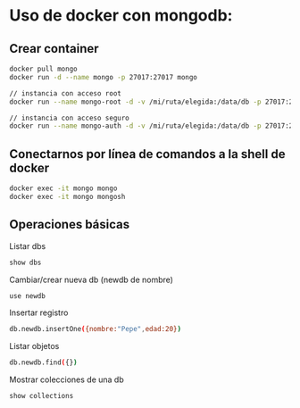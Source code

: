 # Uso de docker con mongodb:

## Crear container

```bash
docker pull mongo
docker run -d --name mongo -p 27017:27017 mongo

// instancia con acceso root
docker run --name mongo-root -d -v /mi/ruta/elegida:/data/db -p 27017:27017 mongo

// instancia con acceso seguro
docker run --name mongo-auth -d -v /mi/ruta/elegida:/data/db -p 27017:27017 mongo mongod --auth

```

## Conectarnos por línea de comandos a la shell de docker

```bash
docker exec -it mongo mongo
docker exec -it mongo mongosh
```

## Operaciones básicas

Listar dbs

```bash
show dbs
```

Cambiar/crear nueva db (newdb de nombre)

```bash
use newdb
```

Insertar registro

```bash
db.newdb.insertOne({nombre:"Pepe",edad:20})
```

Listar objetos

```bash
db.newdb.find({})
```

Mostrar colecciones de una db

```bash
show collections
```
